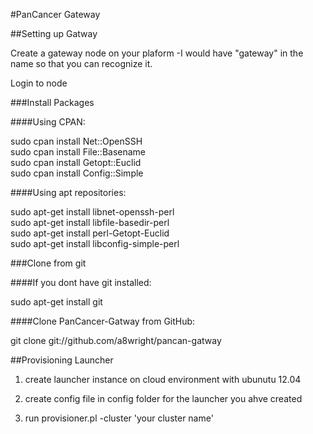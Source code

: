 
#PanCancer Gateway

##Setting up Gatway

Create a gateway node on your plaform 
-I would have "gateway" in the name so that you can recognize it.

Login to node

###Install Packages

####Using CPAN:

   sudo cpan install Net::OpenSSH  
   sudo cpan install File::Basename  
   sudo cpan install Getopt::Euclid  
   sudo cpan install Config::Simple  

####Using apt repositories:

   sudo apt-get install libnet-openssh-perl  
   sudo apt-get install libfile-basedir-perl  
   sudo apt-get install perl-Getopt-Euclid  
   sudo apt-get install libconfig-simple-perl  


###Clone from git

####If you dont have git installed:

sudo apt-get install git

####Clone PanCancer-Gatway from GitHub:

git clone git://github.com/a8wright/pancan-gatway



##Provisioning Launcher

1. create launcher instance on cloud environment with ubunutu 12.04

2. create config file in config folder for the launcher you ahve created

3. run provisioner.pl -cluster 'your cluster name'

